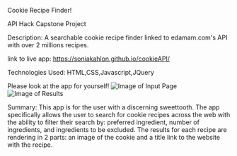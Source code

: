 Cookie Recipe Finder!

API Hack Capstone Project

Description: A searchable cookie recipe finder linked to edamam.com's API with over 2 millions recipes.


link to live app: https://soniakahlon.github.io/cookieAPI/

Technologies Used: HTML,CSS,Javascript,JQuery

Please look at the app for yourself!
![Image of Input Page](https://i.imgur.com/1jYywVP.png)
![Image of Results](https://i.imgur.com/kHzfdJf.png)

Summary: This app is for the user with a discerning sweettooth. The app specifically allows the user to search for cookie recipes across the web with the ability to filter their search by: preferred ingredient, number of ingredients, and ingredients to be excluded.  The results for each recipe are rendering in 2 parts: an image of the cookie and a title link to the website with the recipe.
